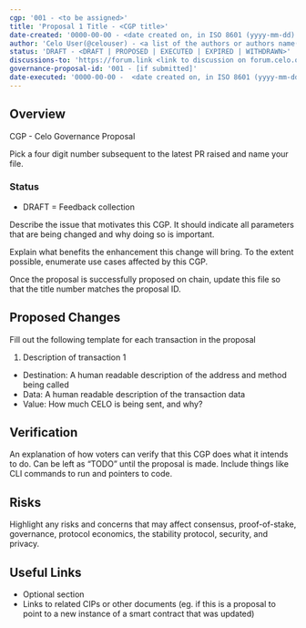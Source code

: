 ```yaml
---
cgp: '001 - <to be assigned>'
title: 'Proposal 1 Title - <CGP title>'
date-created: '0000-00-00 - <date created on, in ISO 8601 (yyyy-mm-dd) format>'
author: 'Celo User(@celouser) - <a list of the authors or authors name(s) and/or username(s), or name(s) and email(s), e.g. (use with the parentheses or triangular brackets): FirstName LastName (@GitHubUsername), FirstName LastName <foo@bar.com>, FirstName (@GitHubUsername) and GitHubUsername (@GitHubUsername)>'
status: 'DRAFT - <DRAFT | PROPOSED | EXECUTED | EXPIRED | WITHDRAWN>'
discussions-to: 'https://forum.link <link to discussion on forum.celo.org> // Only link not in MD format - https://forum.link NOT [link](https://forum.link)'
governance-proposal-id: '001 - [if submitted]'
date-executed: '0000-00-00 -  <date created on, in ISO 8601 (yyyy-mm-dd) format>'
---
```

<!-- Please view another completed proposal for reference on filling the above section. It is important the type is correct eg Number, String -->


## Overview

CGP - Celo Governance Proposal

Pick a four digit number subsequent to the latest PR raised and name your file.

### Status
- DRAFT = Feedback collection
<!-- - PROPOSED = The governance proposal was submitted to the network
- EXECUTED = The governance proposal was executed on the network
- EXPIRED = The governance proposal expired
- WITHDRAWN = The governance proposal is withdrawn before being submitted on the network -->

Describe the issue that motivates this CGP. It should indicate all parameters that are being changed and why doing so is important.

Explain what benefits the enhancement this change will bring. To the extent possible, enumerate use cases affected by this CGP.

Once the proposal is successfully proposed on chain, update this file so that the title number matches the proposal ID.

## Proposed Changes

Fill out the following template for each transaction in the proposal

1. Description of transaction 1
  - Destination: A human readable description of the address and method being called
  - Data: A human readable description of the transaction data
  - Value: How much CELO is being sent, and why?

## Verification

An explanation of how voters can verify that this CGP does what it intends to do. Can be left as “TODO” until the proposal is made. Include things like CLI commands to run and pointers to code.

## Risks

Highlight any risks and concerns that may affect consensus, proof-of-stake, governance, protocol economics, the stability protocol, security, and privacy.

## Useful Links

* Optional section
* Links to related CIPs or other documents (eg. if this is a proposal to point to a new instance of a smart contract that was updated)
